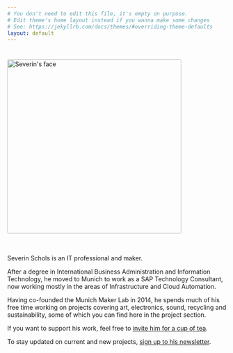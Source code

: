 ```yaml
---
# You don't need to edit this file, it's empty on purpose.
# Edit theme's home layout instead if you wanna make some changes
# See: https://jekyllrb.com/docs/themes/#overriding-theme-defaults
layout: default
---
```

<div class="row" style="padding-top:1em;">
<div class="col is-center">
<img src="/assets/img/severin.jpg" alt="Severin's face" style="height:400px;width:400px;margin-top: 10px;margin-bottom:20px;border-radius:3px;">
</div>
<div class="col" style="padding-top:1em;">
<p>Severin Schols is an IT professional and maker.</p>
<p>After a degree in International Business Administration and Information Technology, he moved to Munich to work as a SAP Technology Consultant, now working mostly in the areas of Infrastructure and Cloud Automation.</p>
<p>Having co-founded the Munich Maker Lab in 2014, he spends much of his free time working on projects covering art, electronics, sound, recycling and sustainability, some of which you can find here in the project section.</p>
<p>If you want to support his work, feel free to <a href="https://www.paypal.me/tiefpunkt/3,2"> invite him for a cup of tea</a>.</p>
<p>To stay updated on current and new projects, <a href="http://eepurl.com/gc3aw9">sign up to his newsletter</a>.</p>
</div>
</div>
